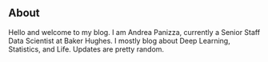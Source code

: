 ## About

Hello and welcome to my blog. I am Andrea Panizza, currently a Senior Staff Data Scientist at Baker Hughes. I mostly blog about Deep Learning, Statistics, and Life. Updates are pretty random.
